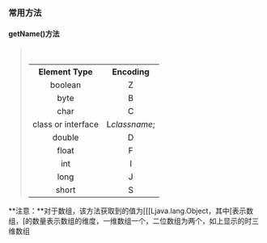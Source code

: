 ### 常用方法

#### getName()方法

<blockquote><table summary="Element types and encodings">
    <tr><th align=center> Element Type </th> &nbsp;&nbsp;&nbsp; <th align=center> Encoding</th></tr>
    <tr><td align=center> boolean      </td> &nbsp;&nbsp;&nbsp; <td align=center> Z</td></tr>
    <tr><td align=center> byte         </td> &nbsp;&nbsp;&nbsp; <td align=center> B</td></tr>
    <tr><td align=center> char         </td> &nbsp;&nbsp;&nbsp; <td align=center> C</td>
    <tr><td align=center> class or interface</td>
      &nbsp;&nbsp;&nbsp; <td align=center> L<i>classname</i>;</td></tr>
<tr><td align=center> double       </td> &nbsp;&nbsp;&nbsp; <td align=center> D</td></tr>
<tr><td align=center> float        </td> &nbsp;&nbsp;&nbsp; <td align=center> F</td></tr>
<tr><td align=center> int          </td> &nbsp;&nbsp;&nbsp; <td align=center> I</td></tr>
<tr><td align=center> long         </td> &nbsp;&nbsp;&nbsp; <td align=center> J</td></tr>
<tr><td align=center> short        </td> &nbsp;&nbsp;&nbsp; <td align=center> S</td></tr>
</table></blockquote>

**注意：**对于数组，该方法获取到的值为[[[Ljava.lang.Object，其中[表示数组，[的数量表示数组的维度，一维数组一个，二位数组为两个，如上显示的时三维数组